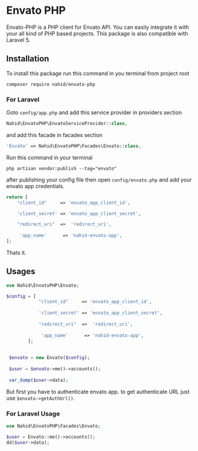 # Envato PHP

Envato-PHP is a PHP client for Envato API. You can easily integrate it with your all kind of PHP based projects. This package is also compatible with Laravel 5. 

## Installation

To install this package run this command in you terminal from project root

```shell
composer require nahid/envato-php
```

### For Laravel
Goto `config/app.php` and add this service provider in providers section

```php
Nahid\EnvatoPHP\EnvatoServiceProvider::class,
```

and add this facade in facades section

```php
'Envato' => Nahid\EnvatoPHP\Facades\Envato::class,
```

Run this command in your terminal

```shell
php artisan vendor:publish --tag="envato"
```

after publishing your config file then open `config/envato.php` and add your envato app credentials.

```php
return [
    "client_id"     => 'envato_app_client_id',

    'client_secret' => 'envato_app_client_secret',

    "redirect_uri"  =>  'redirect_uri',
    
     'app_name'      => 'nahid-envato-app',
];
```

Thats it.


## Usages

```php
use Nahid\EnvatoPHP\Envato;

$config = [
            "client_id"     => 'envato_app_client_id',
        
            'client_secret' => 'envato_app_client_secret',
        
            "redirect_uri"  =>  'redirect_uri',
            
             'app_name'      => 'nahid-envato-app',
        ];
        
 
 $envato = new Envato($config);
 
 $user = $envato->me()->accounts();
 
 var_dump($user->data);
 ```
 
 But first you have to authenticate envato app. to get authenticate URL just use `$envato->getAuthUrl()`.
 
 ### For Laravel Usage
 
 ```php
 use Nahid\EnvatoPHP\Facades\Envato;
 
 $user = Envato::me()->accounts();
 dd($user->data);
 ```
 
 
 


